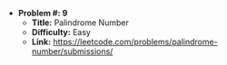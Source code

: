 - **Problem #: 9**
  - **Title:** Palindrome Number
  - **Difficulty:** Easy
  - **Link:**  https://leetcode.com/problems/palindrome-number/submissions/
